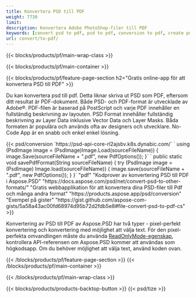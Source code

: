 ```yaml
---
title: Konvertera PSD till PDF
weight: 7730
limit: 
description: Konvertera Adobe PhotoShop-filer till PDF
keywords: [convert psd to pdf, psd to pdf, conversion to pdf, create pdf from psd, print psd as pdf]
url: convert/to-pdf/
---
```


{{< blocks/products/pf/main-wrap-class >}}

{{< blocks/products/pf/main-container >}}

{{< blocks/products/pf/feature-page-section h2="Gratis online-app för att konvertera PSD till PDF" >}}
<p>Du kan konvertera psd till pdf. Detta liknar skriva ut PSD som PDF, eftersom ditt resultat är PDF-dokument. Både PSD- och PDF-format är utvecklade av Adobe®. PDF-filen är baserad på PostScript och varje PDF innehåller en fullständig beskrivning av layouten. PSD Format innehåller fullständig beskrivning av Layer Data inklusive Vector Data och Layer Masks. Båda formaten är populära och används ofta av designers och utvecklare. No-Code App är en snabb och enkel enkel lösning.</p>
{{< psd/conversion `https://psd-api-core-rl2ajsbv.k8s.dynabic.com/` 
`    using (PsdImage image = (PsdImage)Image.Load(sourceFileName))
    {
        image.Save(sourceFileName + ".pdf", new PdfOptions());
    }` 
	`    public static void savePdfFormat(String sourceFileName) {
        try (PsdImage image = (PsdImage) Image.load(sourceFileName)) {
            image.save(sourceFileName + ".pdf", new PdfOptions());
        }
    }` 
	"pdf" 
"Kodprover av konvertering PSD till PDF i Aspose.PSD"  "https://docs.aspose.com/psd/net/convert-psd-to-other-formats/" 
"Gratis webbapplikation för att konvertera dina PSD-filer till Pdf och många andra format" "https://products.aspose.app/psd/conversion" 
"Exempel på gister" "https://gist.github.com/aspose-com-gists/5a58a43ac00fd68974d95b72d2fdb5e8#file-convert-psd-to-pdf-cs" >}}
<p>Konvertering av PSD till PDF av Aspose.PSD har två typer - pixel-perfekt konvertering och konvertering med möjlighet att välja text. För den pixel-perfekta omvandlingen måste du använda <a href="https://reference.aspose.com/psd/net/aspose.psd.imageloadoptions/psdloadoptions/readonlymode/">ReadOnlyMode-egenskap</a>, kontrollera API-referensen om Aspose.PSD kommer att användas som högkodsapp. Om du behöver möjlighet att välja text, använd koden ovan.</p>
{{< /blocks/products/pf/feature-page-section >}}
{{< /blocks/products/pf/main-container >}}


{{< /blocks/products/pf/main-wrap-class >}}

{{< blocks/products/products-backtop-button >}}
{{< psd/tize >}}
